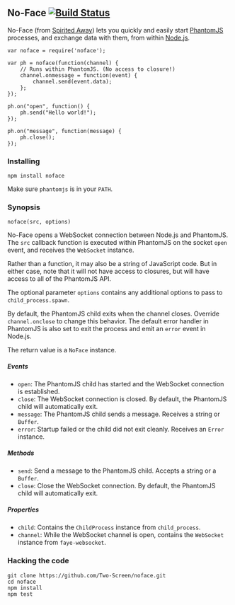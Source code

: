 ## No-Face [![Build Status](https://travis-ci.org/Two-Screen/noface.png)](https://travis-ci.org/Two-Screen/noface)

No-Face (from [Spirited Away]) lets you quickly and easily start [PhantomJS]
processes, and exchange data with them, from within [Node.js].

    var noface = require('noface');

    var ph = noface(function(channel) {
        // Runs within PhantomJS. (No access to closure!)
        channel.onmessage = function(event) {
            channel.send(event.data);
        };
    });

    ph.on("open", function() {
        ph.send("Hello world!");
    });

    ph.on("message", function(message) {
        ph.close();
    });

 [Spirited Away]: http://en.wikipedia.org/wiki/Spirited_Away
 [PhantomJS]: http://phantomjs.org/
 [Node.js]: http://nodejs.org/

### Installing

    npm install noface

Make sure `phantomjs` is in your `PATH`.

### Synopsis

    noface(src, options)

No-Face opens a WebSocket connection between Node.js and PhantomJS. The
`src` callback function is executed within PhantomJS on the socket `open`
event, and receives the `WebSocket` instance.

Rather than a function, it may also be a string of JavaScript code. But in
either case, note that it will not have access to closures, but will have
access to all of the PhantomJS API.

The optional parameter `options` contains any additional options to pass to
`child_process.spawn`.

By default, the PhantomJS child exits when the channel closes. Override
`channel.onclose` to change this behavior. The default error handler in
PhantomJS is also set to exit the process and emit an `error` event in
Node.js.

The return value is a `NoFace` instance.

##### Events

 - `open`: The PhantomJS child has started and
   the WebSocket connection is established.
 - `close`: The WebSocket connection is closed.
   By default, the PhantomJS child will automatically exit.
 - `message`: The PhantomJS child sends a message.
   Receives a string or `Buffer`.
 - `error`: Startup failed or the child did not exit cleanly.
   Receives an `Error` instance.

##### Methods

 - `send`: Send a message to the PhantomJS child.
   Accepts a string or a `Buffer`.
 - `close`: Close the WebSocket connection.
   By default, the PhantomJS child will automatically exit.

##### Properties

 - `child`:  Contains the `ChildProcess` instance from `child_process`.
 - `channel`: While the WebSocket channel is open,
   contains the `WebSocket` instance from `faye-websocket`.

### Hacking the code

    git clone https://github.com/Two-Screen/noface.git
    cd noface
    npm install
    npm test
